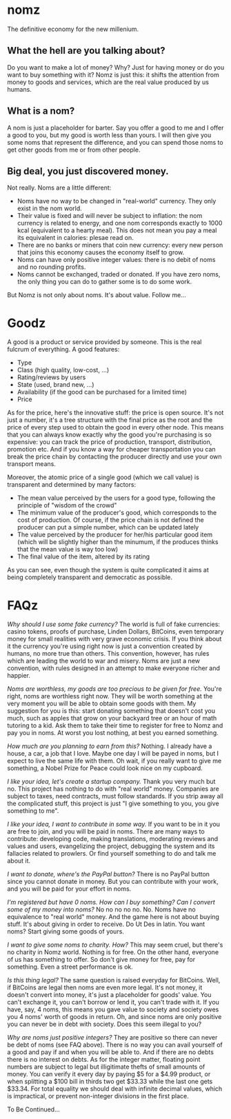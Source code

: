 # nomz

The definitive economy for the new millenium.

## What the hell are you talking about?

Do you want to make a lot of money? Why? Just for having money or do you want to buy something with it? Nomz is just this: it shifts the attention from money to goods and services, which are the real value produced by us humans.

## What is a nom?

A nom is just a placeholder for barter. Say you offer a good to me and I offer a good to you, but my good is worth less than yours. I will then give you some noms that represent the difference, and you can spend those noms to get other goods from me or from other people.

## Big deal, you just discovered money.

Not really. Noms are a little different:

- Noms have no way to be changed in "real-world" currency. They only exist in the nom world.
- Their value is fixed and will never be subject to inflation: the nom currency is related to energy, and one nom corresponds exactly to 1000 kcal (equivalent to a hearty meal). This does not mean you pay a meal its equivalent in calories: plesae read on.
- There are no banks or miners that coin new currency: every new person that joins this economy causes the economy itself to grow.
- Noms can have only positive integer values: there is no debit of noms and no rounding profits.
- Noms cannot be exchanged, traded or donated. If you have zero noms, the only thing you can do to gather some is to do some work.

But Nomz is not only about noms. It's about value. Follow me...

# Goodz

A good is a product or service provided by someone. This is the real fulcrum of everything. A good features:

- Type
- Class (high quality, low-cost, ...)
- Rating/reviews by users
- State (used, brand new, ...)
- Availability (if the good can be purchased for a limited time)
- Price

As for the price, here's the innovative stuff: the price is open source. It's not just a number, it's a tree structure with the final price as the root and the price of every step used to obtain the good in every other node. This means that you can always know exactly why the good you're purchasing is so expensive: you can track the price of production, transport, distribution, promotion etc. And if you know a way for cheaper transportation you can break the price chain by contacting the producer directly and use your own transport means.

Moreover, the atomic price of a single good (which we call value) is transparent and determined by many factors:

- The mean value perceived by the users for a good type, following the principle of "wisdom of the crowd"
- The minimum value of the producer's good, which corresponds to the cost of production. Of course, if the price chain is not defined the producer can put a simple number, which can be updated lately
- The value perceived by the producer for her/his particular good item (which will be slightly higher than the minumum, if the produces thinks that the mean value is way too low)
- The final value of the item, altered by its rating

As you can see, even though the system is quite complicated it aims at being completely transparent and democratic as possible.

# FAQz

*Why should I use some fake currency?*  The world is full of fake currencies: casino tokens, proofs of purchase, Linden Dollars, BitCoins, even temporary money for small realities with very grave economic crisis. If you think about it the currency you're using right now is just a convention created by humans, no more true than others. This convention, however, has rules which are leading the world to war and misery. Noms are just a new convention, with rules designed in an attempt to make everyone richer and happier.

*Noms are worthless, my goods are too precious to be given for free.*  You're right, noms are worthless right now. They will be worth something at the very moment you will be able to obtain some goods with them. My suggestion for you is this: start donating something that doesn't cost you much, such as apples that grow on your backyard tree or an hour of math tutoring to a kid. Ask them to take their time to register for free to Nomz and pay you in noms. At worst you lost nothing, at best you earned something.

*How much are you planning to earn from this?*  Nothing. I already have a house, a car, a job that I love. Maybe one day I will be payed in noms, but I expect to live the same life with them. Oh wait, if you really want to give me something, a Nobel Prize for Peace could look nice on my cupboard.

*I like your idea, let's create a startup company.*  Thank you very much but no. This project has nothing to do with "real world" money. Companies are subject to taxes, need contracts, must follow standards. If you strip away all the complicated stuff, this project is just "I give something to you, you give something to me".

*I like your idea, I want to contribute in some way.*  If you want to be in it you are free to join, and you will be paid in noms. There are many ways to contribute: developing code, making translations, moderating reviews and values and users, evangelizing the project, debugging the system and its fallacies related to prowlers. Or find yourself something to do and talk me about it.

*I want to donate, where's the PayPal button?*  There is no PayPal button since you cannot donate in money. But you can contribute with your work, and you will be paid for your effort in noms.

*I'm registered but have 0 noms. How can I buy something? Can I convert some of my money into noms?*  No no no no no. No. Noms have no equivalence to "real world" money. And the game here is not about buying stuff. It's about giving in order to receive. Do Ut Des in latin. You want noms? Start giving some goods of yours.

*I want to give some noms to charity. How?*  This may seem cruel, but there's no charity in Nomz world. Nothing is for free. On the other hand, everyone of us has something to offer. So don't give money for free, pay for something. Even a street performance is ok.

*Is this thing legal?*  The same question is raised everyday for BitCoins. Well, if BitCoins are legal then noms are even more legal. It's not money, it doesn't convert into money, it's just a placeholder for goods' value. You can't exchange it, you can't borrow or lend it, you can't trade with it. If you have, say, 4 noms, this means you gave value to society and society owes you 4 noms' worth of goods in return. Oh, and since noms are only positive you can never be in debt with society. Does this seem illegal to you?

*Why are noms just positive integers?*  They are positive so there can never be debt of noms (see FAQ above). There is no way you can avail yourself of a good and pay if and when you will be able to. And if there are no debts there is no interest on debts. As for the integer matter, floating point numbers are subject to legal but illigitimate thefts of small amounts of money. You can verify it every day by paying $5 for a $4.99 product, or when splitting a $100 bill in thirds two get $33.33 while the last one gets $33.34. For total equality we should deal with infinite decimal values, which is impractical, or prevent non-integer divisions in the first place.

To Be Continued...
